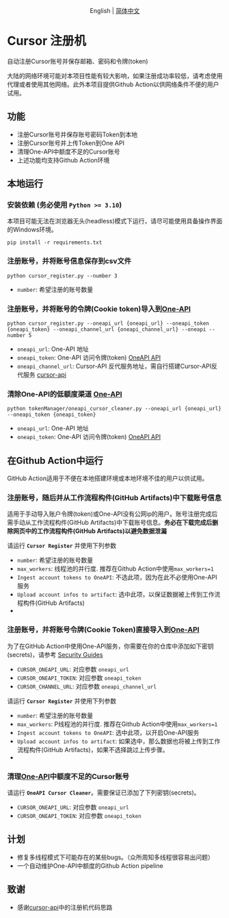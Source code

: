 <p align="center">
  <span>
   English | 
   <a href="https://github.com/JiuZ-Chn/CursorRegister/blob/main/README.md">简体中文</a>
  </span>
<p>

# Cursor 注册机

自动注册Cursor账号并保存邮箱、密码和令牌(token)

大陆的网络环境可能对本项目性能有较大影响，如果注册成功率较低，请考虑使用代理或者使用其他网络。此外本项目提供Github Action以供网络条件不便的用户试用。

## 功能

- 注册Cursor账号并保存账号密码Token到本地
- 注册Cursor账号并上传Token到One API
- 清理One-API中额度不足的Cursor账号
- 上述功能均支持Github Action环境

## 本地运行

### 安装依赖 **(务必使用 `Python >= 3.10`)**

本项目可能无法在浏览器无头(headless)模式下运行，请尽可能使用具备操作界面的Windows环境。

```
pip install -r requirements.txt
```

### 注册账号，并将账号信息保存到csv文件

```
python cursor_register.py --number 3
```
- `number`: 希望注册的账号数量

### 注册账号，并将账号的令牌(Cookie token)导入到[One-API](https://github.com/songquanpeng/one-api)

```
python cursor_register.py --oneapi_url {oneapi_url} --oneapi_token {oneapi_token} --oneapi_channel_url {oneapi_channel_url} --oneapi --number 5
```
- `oneapi_url`: One-API 地址
- `oneapi_token`: One-API 访问令牌(token) [OneAPI API](https://github.com/songquanpeng/one-api/blob/main/docs/API.md)
- `oneapi_channel_url`: Cursor-API 反代服务地址，需自行搭建Cursor-API反代服务 [cursor-api](https://github.com/lvguanjun/cursor-api)

### 清除One-API的低额度渠道 [One-API](https://github.com/songquanpeng/one-api)

```
python tokenManager/oneapi_cursor_cleaner.py --oneapi_url {oneapi_url} --oneapi_token {oneapi_token}
```
- `oneapi_url`: One-API 地址
- `oneapi_token`: One-API 访问令牌(token) [OneAPI API](https://github.com/songquanpeng/one-api/blob/main/docs/API.md)

## 在Github Action中运行

GitHub Action适用于不便在本地搭建环境或本地环境不佳的用户以供试用。

### 注册账号，随后并从工作流程构件(GitHub Artifacts)中下载账号信息

适用于手动导入账户令牌(token)或One-API没有公网ip的用户。账号注册完成后需手动从工作流程构件(GitHub Artifacts)中下载账号信息。**务必在下载完成后删除网页中的工作流程构件(GitHub Artifacts)以避免数据泄漏**

请运行 **`Cursor Register`** 并使用下列参数
- `number`: 希望注册的账号数量
- `max_workers`: 线程池的并行度. 推荐在Github Action中使用`max_workers=1`
- `Ingest account tokens to OneAPI`: 不选此项，因为在此不必使用One-API服务
- `Upload account infos to artifact`: 选中此项，以保证数据被上传到工作流程构件(GitHub Artifacts)
- 
### 注册账号，并将账号令牌(Cookie Token)直接导入到[One-API](https://github.com/songquanpeng/one-api)

为了在GitHub Action中使用One-API服务，你需要在你的仓库中添加如下密钥(secrets)，请参考 [Security Guides](https://docs.github.com/en/actions/security-for-github-actions/security-guides/using-secrets-in-github-actions#creating-secrets-for-a-repository) 

- `CURSOR_ONEAPI_URL`: 对应参数 `oneapi_url`
- `CURSOR_ONEAPI_TOKEN`: 对应参数 `oneapi_token`
- `CURSOR_CHANNEL_URL`: 对应参数 `oneapi_channel_url`

请运行 **`Cursor Register`** 并使用下列参数
- `number`: 希望注册的账号数量
- `max_workers`: P线程池的并行度. 推荐在Github Action中使用`max_workers=1`
- `Ingest account tokens to OneAPI`: 选中此项，以开启One-API服务
- `Upload account infos to artifact`: 如果选中，那么数据也将被上传到工作流程构件(GitHub Artifacts)，如果不选择跳过上传步骤。
- 
### 清理[One-API](https://github.com/songquanpeng/one-api)中额度不足的Cursor账号 

请运行 **`OneAPI Cursor Cleaner`**。需要保证已添加了下列密钥(secrets)。

- `CURSOR_ONEAPI_URL`: 对应参数 `oneapi_url`
- `CURSOR_ONEAPI_TOKEN`: 对应参数 `oneapi_token`

## 计划
- 修复多线程模式下可能存在的某些bugs。（众所周知多线程很容易出问题）
- 一个自动维护One-API中额度的Github Action pipeline

## 致谢
- 感谢[cursor-api](https://github.com/Old-Camel/cursor-api/)中的注册机代码思路
